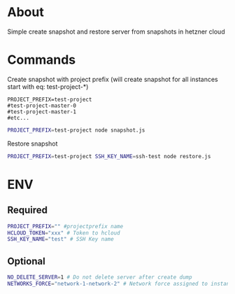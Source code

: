 # About
Simple create snapshot and restore server from snapshots in hetzner cloud

# Commands
Create snapshot with project prefix (will create snapshot for all instances start with eq: test-project-*)
```
PROJECT_PREFIX=test-project
#test-project-master-0
#test-project-master-1 
#etc...
```

```sh
PROJECT_PREFIX=test-project node snapshot.js
```

Restore snapshot
```sh
PROJECT_PREFIX=test-project SSH_KEY_NAME=ssh-test node restore.js
```

# ENV

## Required
```sh
PROJECT_PREFIX="" #projectprefix name
HCLOUD_TOKEN="xxx" # Token to hcloud 
SSH_KEY_NAME="test" # SSH Key name
```

## Optional
```sh
NO_DELETE_SERVER=1 # Do not delete server after create dump
NETWORKS_FORCE="network-1-network-2" # Network force assigned to instances joined by "-"
```
